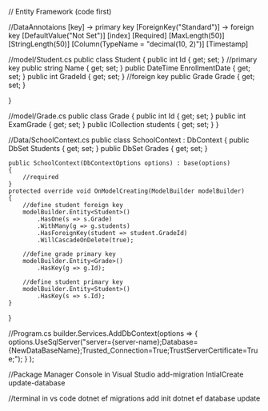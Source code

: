 ﻿// Entity Framework (code first)

//DataAnnotaions
[key] -> primary key
[ForeignKey("Standard")] -> foreign key
[DefaultValue("Not Set")]
[index]
[Required]
[MaxLength(50)]
[StringLength(50)]
[Column(TypeName = "decimal(10, 2)")]
[Timestamp]

//model/Student.cs
public class Student
{
    public int Id { get; set; } //primary key
    public string Name { get; set; }
    public DateTime EnrollmentDate { get; set; }
    public int GradeId { get; set; } //foreign key
    public Grade Grade { get; set; }

}

//model/Grade.cs
public class Grade
{
    public int Id { get; set; }
    public int ExamGrade { get; set; }
    public ICollection<Student> students { get; set; }
}

//Data/SchoolContext.cs
public class SchoolContext : DbContext
{
    public DbSet<Student> Students { get; set; }
    public DbSet<Grade> Grades { get; set; }

    public SchoolContext(DbContextOptions options) : base(options)
    {
        //required
    }
    protected override void OnModelCreating(ModelBuilder modelBuilder)
    {
        //define student foreign key
        modelBuilder.Entity<Student>()
            .HasOne(s => s.Grade)
            .WithMany(g => g.students)
            .HasForeignKey(student => student.GradeId)
            .WillCascadeOnDelete(true);

        //define grade primary key
        modelBuilder.Entity<Grade>()
            .HasKey(g => g.Id);

        //define student primary key
        modelBuilder.Entity<Student>()
            .HasKey(s => s.Id);
    }
}

//Program.cs
builder.Services.AddDbContext<SchoolContext>(options =>
    {
        options.UseSqlServer("server={server-name};Database={NewDataBaseName};Trusted_Connection=True;TrustServerCertificate=True;");
    }
);


//Package Manager Console in Visual Studio
add-migration IntialCreate
update-database

//terminal in vs code
dotnet ef migrations add init
dotnet ef database update